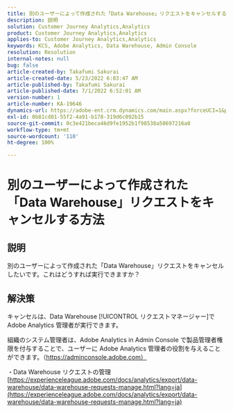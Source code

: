 ```yaml
---
title: 別のユーザーによって作成された「Data Warehouse」リクエストをキャンセルする方法
description: 説明
solution: Customer Journey Analytics,Analytics
product: Customer Journey Analytics,Analytics
applies-to: Customer Journey Analytics,Analytics
keywords: KCS, Adobe Analytics, Data Warehouse, Admin Console
resolution: Resolution
internal-notes: null
bug: false
article-created-by: Takafumi Sakurai
article-created-date: 5/23/2022 6:03:47 AM
article-published-by: Takafumi Sakurai
article-published-date: 7/1/2022 6:52:01 AM
version-number: 1
article-number: KA-19646
dynamics-url: https://adobe-ent.crm.dynamics.com/main.aspx?forceUCI=1&pagetype=entityrecord&etn=knowledgearticle&id=37436d18-5eda-ec11-a7b6-0022480b01c6
exl-id: 0b81cd01-55f2-4a91-b178-319d6c092b15
source-git-commit: 0c3e421beca46d9fe1952b1f98538a50697216a0
workflow-type: tm+mt
source-wordcount: '110'
ht-degree: 100%

---
```


# 別のユーザーによって作成された「Data Warehouse」リクエストをキャンセルする方法

## 説明

別のユーザーによって作成された「Data Warehouse」リクエストをキャンセルしたいです。これはどうすれば実行できますか？

## 解決策


キャンセルは、Data Warehouse [!UICONTROL リクエストマネージャー]で Adobe Analytics 管理者が実行できます。

組織のシステム管理者は、Adobe Analytics in Admin Console で製品管理者権限を付与することで、ユーザーに Adobe Analytics 管理者の役割を与えることができます。（https://adminconsole.adobe.com）

・Data Warehouse リクエストの管理
[https://experienceleague.adobe.com/docs/analytics/export/data-warehouse/data-warehouse-requests-manage.html?lang=ja](https://experienceleague.adobe.com/docs/analytics/export/data-warehouse/data-warehouse-requests-manage.html?lang=ja)
